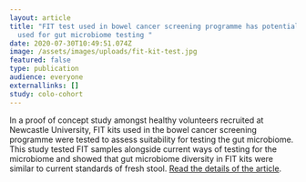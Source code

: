 ```yaml
---
layout: article
title: "FIT test used in bowel cancer screening programme has potential to be
  used for gut microbiome testing "
date: 2020-07-30T10:49:51.074Z
image: /assets/images/uploads/fit-kit-test.jpg
featured: false
type: publication
audience: everyone
externallinks: []
study: colo-cohort
---
```

In a proof of concept study amongst healthy volunteers recruited at Newcastle University, FIT kits used in the bowel cancer screening programme were tested to assess suitability for testing the gut microbiome. This study tested FIT samples alongside current ways of testing for the microbiome and showed that gut microbiome diversity in FIT kits were similar to current standards of fresh stool. [Read the details of the article](https://gut.bmj.com/content/early/2020/05/19/gutjnl-2020-321594).
